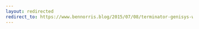 ```yaml
---
layout: redirected
redirect_to: https://www.bennorris.blog/2015/07/08/terminator-genisys-with.html
---
```

